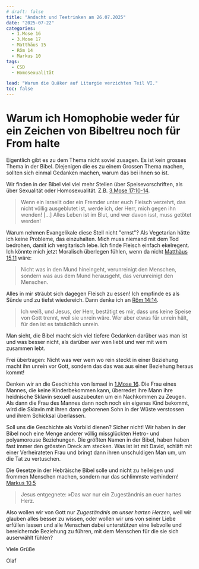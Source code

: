 ```yaml
---
# draft: false
title: "Andacht und Teetrinken am 26.07.2025"
date: "2025-07-22"
categories:
  - 1.Mose 16
  - 3.Mose 17
  - Matthäus 15
  - Röm 14
  - Markus 10
tags:
  - CSD
  - Homosexualität

lead: "Warum die Quäker auf Liturgie verzichten Teil VI."
toc: false
---
```


# Warum ich Homophobie weder fúr ein Zeichen von Bibeltreu noch für From halte

Eigentlich gibt es zu dem Thema nicht soviel zusagen. Es ist kein grosses Thema in der Bibel. Diejenigen die es zu einem Grossen Thema machen, sollten sich einmal Gedanken machen, warum das bei ihnen so ist.

Wir finden in der Bibel viel viel mehr Stellen über Speisevorschriften, als über Sexualität oder Homosexualität. Z.B. [3.Mose 17:10-14](https://www.bibleserver.com/HFA/3.Mose17%2C10).

> Wenn ein Israelit oder ein Fremder unter euch Fleisch verzehrt, das nicht völlig ausgeblutet ist, werde ich, der Herr, mich gegen ihn wenden! [...] Alles Leben ist im Blut, und wer davon isst, muss getötet werden!

Warum nehmen Evangelikale diese Stell nicht "ernst"? Als Vegetarian hätte ich keine Probleme, das einzuhalten. Mich muss niemand mit dem Tod bedrohen, damit ich vergitarisch lebe. Ich finde Fleisch einfach ekelregent. Ich könnte mich jetzt Moralisch überlegen fühlen, wenn da nicht [Matthäus 15,11](https://www.bibleserver.com/HFA/Matth%C3%A4us15%2C11) wäre:

> Nicht was in den Mund hineingeht, verunreinigt den Menschen, sondern was aus dem Mund herausgeht, das verunreinigt den Menschen.

Alles in mir sträubt sich dagegen Fleisch zu essen! Ich empfinde es als Sünde und zu tiefst wiedereich. Dann denke ich an [Röm 14:14](https://www.bibleserver.com/HFA/R%C3%B6mer14%2C14).

> Ich weiß, und Jesus, der Herr, bestätigt es mir, dass uns keine Speise von Gott trennt, weil sie unrein wäre. Wer aber etwas für unrein hält, für den ist es tatsächlich unrein.

Man sieht, die Bibel macht sich viel tiefere Gedanken darüber was man ist und was besser nicht, als darüber wer wen liebt und wer mit wem zusammen lebt.

Frei übertragen: Nicht was wer wem wo rein steckt in einer Beziehung macht ihn unrein vor Gott, sondern das das was aus einer Beziehung heraus kommt!

Denken wir an die Geschichte von Ismael in [1.Mose 16](https://www.bibleserver.com/HFA/1.Mose16). Die Frau eines Mannes, die keine Kinderbekommen kann, überredet ihre Mann ihre heidnische Sklavin sexuell auszubeuten um ein Nachkommen zu Zeugen. Als dann die Frau des Mannes dann noch noch ein eigenes Kind bekommt, wird die Sklavin mit ihren dann geborenen Sohn in der Wüste verstossen und ihrem Schicksal überlassen.

Soll uns die Geschichte als Vorbild dienen? Sicher nicht! Wir haben in der Bibel noch eine Menge anderer völlig missglückten Hetro- und polyamorouse Beziehungen. Die größten Namen in der Bibel, haben haben fast immer den grössten Dreck am stecken. Was ist ist mit David, schläft mit einer Verheirateten Frau und bringt dann ihren unschuldigen Man um, um die Tat zu vertuschen.

Die Gesetze in der Hebräische Bibel solle und nicht zu heileigen und frommen Menschen machen, sondern nur das schlimmste verhindern! [Markus 10,5](https://www.bibleserver.com/HFA/Markus10)

> Jesus entgegnete: »Das war nur ein Zugeständnis an euer hartes Herz.

Also wollen wir von Gott nur _Zugeständnis an unser harten Herzen_, weil wir glauben alles besser zu wissen, oder wollen wir uns von seiner Liebe erfüllen lassen und alle Menschen dabei unterstützen eine liebvolle und bereichernde Beziehung zu führen, mit dem Menschen für die sie sich auserwählt fühlen?

Viele Grüße

Olaf
